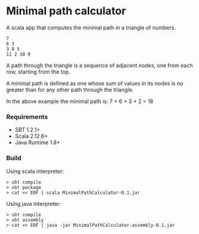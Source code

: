# Minimal path calculator

A scala app that computes the minimal path in a triangle of numbers. 

```
7
6 3
3 8 5
11 2 10 9
```

A path through the triangle is a sequence of adjacent nodes, one from each row, starting from the top.

A minimal path is defined as one whose sum of values in its nodes is no greater than for any other path through the triangle.

In the above example the minimal path is: 7 + 6 + 3 + 2 = 18

### Requirements
- SBT 1.2.1+
- Scala 2.12.6+
- Java Runtime 1.8+

### Build

Using scala interpreter:
```
> sbt compile
> sbt package
> cat << EOF | scala MinimalPathCalculator-0.1.jar

```

Using java interpreter:
```
> sbt compile
> sbt assembly
> cat << EOF | java -jar MinimalPathCalculator-assembly-0.1.jar

```

###
